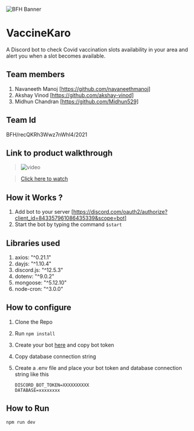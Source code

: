 ![BFH Banner](https://trello-attachments.s3.amazonaws.com/542e9c6316504d5797afbfb9/542e9c6316504d5797afbfc1/39dee8d993841943b5723510ce663233/Frame_19.png)
# VaccineKaro
A Discord bot to check Covid vaccination slots availability in your area and alert you when a slot becomes available.
## Team members
1. Navaneeth Manoj [https://github.com/navaneethmanoj]
2. Akshay Vinod [https://github.com/akshay-vinod]
3. Midhun Chandran [https://github.com/Midhun529]
## Team Id
BFH/recQKRh3Wwz7nWhl4/2021
## Link to product walkthrough
>![video](https://cdn.loom.com/sessions/thumbnails/ec162a48f08144bb9257a4c2e65657d8-with-play.gif)

>[Click here to watch](https://www.loom.com/share/ec162a48f08144bb9257a4c2e65657d8)
## How it Works ?
1. Add bot to your server  [https://discord.com/oauth2/authorize?client_id=843357961086435339&scope=bot]
2. Start the bot by typing the command  `$start`
## Libraries used
1. axios: "^0.21.1"
2. dayjs: "^1.10.4"
3. discord.js: "^12.5.3"
4. dotenv: "^9.0.2"
5. mongoose: "^5.12.10"
6. node-cron: "^3.0.0"

## How to configure
1. Clone the Repo
2. Run `npm install`
3. Create your bot [here](https://discord.com/developers/applications) and copy bot token
4. Copy database connection string
5. Create a .env file and place your bot token and database connection string like this

    `DISCORD_BOT_TOKEN=XXXXXXXXXX`<br />
     `DATABASE=xxxxxxxx`

## How to Run
`npm run dev`
